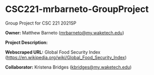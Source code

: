 # CSC221-mrbarneto-GroupProject

Group Project for CSC 221 2021SP

<b>Owner:</b> Matthew Barneto   (mrbarneto@my.waketech.edu)

<b>Project Description:</b>

<b>Webscraped URL:</b> Global Food Security Index (https://en.wikipedia.org/wiki/Global_Food_Security_Index)

<b>Collaborator:</b> Kristena Bridges   (kbridges@my.waketech.edu)
